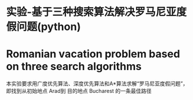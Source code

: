 # 实验-基于三种搜索算法解决罗马尼亚度假问题(python)
# Romanian vacation problem based on three search algorithms
本实验要求用广度优先算法、深度优先算法和A*算法求解“罗马尼亚度假问题”，即找到从初始地点 Arad到 目的地点 Bucharest 的一条最佳路径
